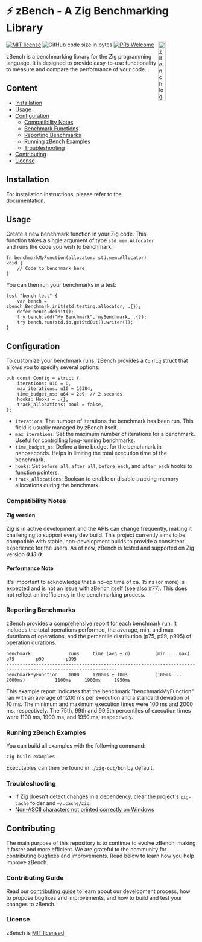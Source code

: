 # ⚡ zBench - A Zig Benchmarking Library

[![MIT license](https://img.shields.io/badge/license-MIT-blue.svg)](https://github.com/hendriknielaender/zbench/blob/HEAD/LICENSE)
![GitHub code size in bytes](https://img.shields.io/github/languages/code-size/hendriknielaender/zbench)
[![PRs Welcome](https://img.shields.io/badge/PRs-welcome-brightgreen.svg)](https://github.com/hendriknielaender/zbench/blob/HEAD/CONTRIBUTING.md)
<img src="logo.png" alt="zBench logo" align="right" width="20%"/>

zBench is a benchmarking library for the Zig programming language. It is designed to provide easy-to-use functionality to measure and compare the performance of your code.

## Content

* [Installation](docs/install.md)
* [Usage](#usage)
* [Configuration](#configuration)
  * [Compatibility Notes](#compatibility-notes)
  * [Benchmark Functions](#benchmark-functions)
  * [Reporting Benchmarks](#reporting-benchmarks)
  * [Running zBench Examples](#running-zbench-examples)
  * [Troubleshooting](#troubleshooting)
* [Contributing](#contributing)
* [License](#license)

## Installation

For installation instructions, please refer to the [documentation](docs/install.md).

## Usage

Create a new benchmark function in your Zig code. This function takes a single argument of type `std.mem.Allocator` and runs the code you wish to benchmark.

```zig
fn benchmarkMyFunction(allocator: std.mem.Allocator) void {
    // Code to benchmark here
}
```

You can then run your benchmarks in a test:

```zig
test "bench test" {
    var bench = zbench.Benchmark.init(std.testing.allocator, .{});
    defer bench.deinit();
    try bench.add("My Benchmark", myBenchmark, .{});
    try bench.run(std.io.getStdOut().writer());
}
```

## Configuration

To customize your benchmark runs, zBench provides a `Config` struct that allows you to specify several options:

```zig
pub const Config = struct {
    iterations: u16 = 0,
    max_iterations: u16 = 16384,
    time_budget_ns: u64 = 2e9, // 2 seconds
    hooks: Hooks = .{},
    track_allocations: bool = false, 
};
```

* `iterations`: The number of iterations the benchmark has been run. This field is usually managed by zBench itself.
* `max_iterations`: Set the maximum number of iterations for a benchmark. Useful for controlling long-running benchmarks.
* `time_budget_ns`: Define a time budget for the benchmark in nanoseconds. Helps in limiting the total execution time of the benchmark.
* `hooks`: Set `before_all`, `after_all`, `before_each`, and `after_each` hooks to function pointers.
* `track_allocations`: Boolean to enable or disable tracking memory allocations during the benchmark.

### Compatibility Notes

#### Zig version

Zig is in active development and the APIs can change frequently, making it challenging to support every dev build. This project currently aims to be compatible with stable, non-development builds to provide a consistent experience for the users. As of now, zBench is tested and supported on Zig version **_0.13.0_**.

#### Performance Note

It's important to acknowledge that a no-op time of ca. 15 ns (or more) is expected and is not an issue with zBench itself (see also [#77](https://github.com/hendriknielaender/zBench/issues/77)). This does not reflect an inefficiency in the benchmarking process.

### Reporting Benchmarks

zBench provides a comprehensive report for each benchmark run. It includes the total operations performed, the average, min, and max durations of operations, and the percentile distribution (p75, p99, p995) of operation durations.

```shell
benchmark              runs     time (avg ± σ)         (min ... max)                p75        p99        p995
---------------------------------------------------------------------------------------------------------------
benchmarkMyFunction    1000     1200ms ± 10ms          (100ms ... 2000ms)           1100ms     1900ms     1950ms
```

This example report indicates that the benchmark "benchmarkMyFunction" ran with an average of 1200 ms per execution and a standard deviation of 10 ms.
The minimum and maximum execution times were 100 ms and 2000 ms, respectively. The 75th, 99th and 99.5th percentiles of execution times were 1100 ms, 1900 ms, and 1950 ms, respectively.

### Running zBench Examples

You can build all examples with the following command:

```shell
zig build examples
```

Executables can then be found in `./zig-out/bin` by default.

### Troubleshooting

* If Zig doesn't detect changes in a dependency, clear the project's `zig-cache` folder and `~/.cache/zig`.
* [Non-ASCII characters not printed correctly on Windows](docs/advanced.md)

## Contributing

The main purpose of this repository is to continue to evolve zBench, making it faster and more efficient. We are grateful to the community for contributing bugfixes and improvements. Read below to learn how you help improve zBench.

### Contributing Guide

Read our [contributing guide](CONTRIBUTING.md) to learn about our development process, how to propose bugfixes and improvements, and how to build and test your changes to zBench.

### License

zBench is [MIT licensed](./LICENSE).

